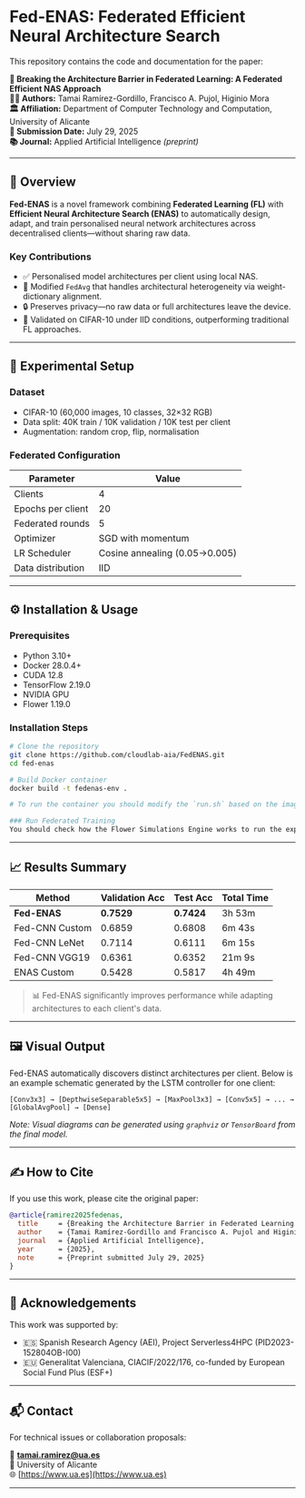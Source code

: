 # Fed-ENAS: Federated Efficient Neural Architecture Search

This repository contains the code and documentation for the paper:

**📄 Breaking the Architecture Barrier in Federated Learning: A Federated Efficient NAS Approach**  
**👨‍🔬 Authors:** Tamai Ramírez-Gordillo, Francisco A. Pujol, Higinio Mora  
**🏛 Affiliation:** Department of Computer Technology and Computation, University of Alicante  
**📅 Submission Date:** July 29, 2025  
**📚 Journal:** Applied Artificial Intelligence *(preprint)*

---

## 🧠 Overview

**Fed-ENAS** is a novel framework combining **Federated Learning (FL)** with **Efficient Neural Architecture Search (ENAS)** to automatically design, adapt, and train personalised neural network architectures across decentralised clients—without sharing raw data.

### Key Contributions

- ✅ Personalised model architectures per client using local NAS.
- 🔁 Modified `FedAvg` that handles architectural heterogeneity via weight-dictionary alignment.
- 🔒 Preserves privacy—no raw data or full architectures leave the device.
- 🧪 Validated on CIFAR-10 under IID conditions, outperforming traditional FL approaches.

---

## 🧪 Experimental Setup

### Dataset

- CIFAR-10 (60,000 images, 10 classes, 32×32 RGB)
- Data split: 40K train / 10K validation / 10K test per client
- Augmentation: random crop, flip, normalisation

### Federated Configuration

| Parameter               | Value                     |
|-------------------------|---------------------------|
| Clients                 | 4                         |
| Epochs per client       | 20                        |
| Federated rounds        | 5                         |
| Optimizer               | SGD with momentum         |
| LR Scheduler            | Cosine annealing (0.05→0.005) |
| Data distribution       | IID                       |

---

## ⚙️ Installation & Usage

### Prerequisites

- Python 3.10+
- Docker 28.0.4+
- CUDA 12.8
- TensorFlow 2.19.0
- NVIDIA GPU
- Flower 1.19.0

### Installation Steps

```bash
# Clone the repository
git clone https://github.com/cloudlab-aia/FedENAS.git
cd fed-enas

# Build Docker container
docker build -t fedenas-env .

# To run the container you should modify the `run.sh` based on the image name and your GPU resources

### Run Federated Training
You should check how the Flower Simulations Engine works to run the experiments. If you need more information contact us.
```

---

## 📈 Results Summary

| Method           | Validation Acc | Test Acc | Total Time     |
|------------------|----------------|----------|----------------|
| **Fed-ENAS**     | **0.7529**     | **0.7424** | 3h 53m         |
| Fed-CNN Custom   | 0.6859         | 0.6808   | 6m 43s         |
| Fed-CNN LeNet    | 0.7114         | 0.6111   | 6m 15s         |
| Fed-CNN VGG19    | 0.6361         | 0.6352   | 21m 9s         |
| ENAS Custom      | 0.5428         | 0.5817   | 4h 49m         |

> 📊 Fed-ENAS significantly improves performance while adapting architectures to each client's data.

---

## 🖼️ Visual Output

Fed-ENAS automatically discovers distinct architectures per client. Below is an example schematic generated by the LSTM controller for one client:

```
[Conv3x3] → [DepthwiseSeparable5x5] → [MaxPool3x3] → [Conv5x5] → ... → [GlobalAvgPool] → [Dense]
```

*Note: Visual diagrams can be generated using `graphviz` or `TensorBoard` from the final model.*

---

## ✍️ How to Cite

If you use this work, please cite the original paper:

```bibtex
@article{ramirez2025fedenas,
  title     = {Breaking the Architecture Barrier in Federated Learning: A Federated Efficient NAS Approach},
  author    = {Tamai Ramírez-Gordillo and Francisco A. Pujol and Higinio Mora},
  journal   = {Applied Artificial Intelligence},
  year      = {2025},
  note      = {Preprint submitted July 29, 2025}
}
```

---

## 🤝 Acknowledgements

This work was supported by:

- 🇪🇸 Spanish Research Agency (AEI), Project Serverless4HPC (PID2023-152804OB-I00)
- 🇪🇺 Generalitat Valenciana, CIACIF/2022/176, co-funded by European Social Fund Plus (ESF+)

---

## 📬 Contact

For technical issues or collaboration proposals:

📧 **tamai.ramirez@ua.es**  
🏫 University of Alicante  
🌐 [https://www.ua.es](https://www.ua.es)

---